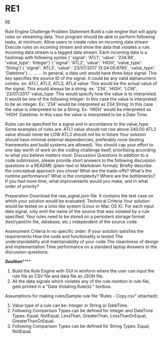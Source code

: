 # RE1
RE


Rule Engine Challenge
Problem Statement
Build a rule engine that will apply rules on streaming data. Your program should be able to perform following tasks, at minimum:
Allow users to create rules on incoming data stream
Execute rules on incoming stream and show the data that violates a rule.
Incoming data stream is a tagged data stream. Each incoming data is a hashmap with following syntax
{ 'signal': 'ATL1', 'value': '234.98', 'value_type': 'Integer'}
{ 'signal': 'ATL2', 'value': 'HIGH', 'value_type': 'String'}
{ 'signal': 'ATL3', 'value': '23/07/2017 13:24:00.8765', 'value_type': 'Datetime'}
...
...
...
In general, a data unit would have three keys
signal: This key specifies the source ID of the signal. It could be any valid alphanumeric combo. ex: ATL1, ATL2, ATL3, ATL4
value: This would be the actual value of the signal. This would always be a string. ex: '234', 'HIGH', 'LOW', '23/07/2017'
value_type: This would specify how the value is to interpreted. It would be one of the following
Integer: In this case the value is interpreted to be an integer. Ex: '234' would be interpreted as 234
String: In this case the value is interpreted to be a String. Ex: 'HIGH' would be interpreted as 'HIGH'
Datetime: In this case the value is interpreted to be a Date Time.

Rules can be specified for a signal and in accordance to the value_type. Some examples of rules are:
ATL1 value should not rise above 240.00
ATL2 value should never be LOW
ATL3 should not be in future
Your solution should have minimal external dependencies, preferably none (testing frameworks and build systems are allowed). You should cap
your effort to one day worth of work on the coding challenge itself, prioritising according to what you believe matters most.
Discussion Questions
In addition to a code submission, please provide short answers to the following discussion questions in a README (plain-text or Markdown
format):
Briefly describe the conceptual approach you chose! What are the trade-offs?
What's the runtime performance? What is the complexity? Where are the bottlenecks?
If you had more time, what improvements would you make, and in what order of priority?

Preparation
Download the raw_signal.json file. It contains the test case on which your solution would be evaluated.
Technical Criteria
Your solution would be tested on a Unix like system (Linux or Mac OS X). For each input data signal, only emit the name of the source that was
violated by a rule specified. Your rules need to be stored on a persistent storage format (text/yaml/ini file, database, etc.) independent of the
source code.

Assessment Criteria
In no specific order:
If your solution satisfies the requirements
How the code and functionality is tested
The understandability and maintainability of your code
The cleanliness of design and implementation
Time performance on a standard laptop
Answers to the discussion questions.



***********************Soultion***************************

1. Build the Rule Engine with GUI in winform where the user can input the rule file as CSV file and data file as JSON file.
2. All the data signals which violates any of the rule mention in rule file, gets printed in a "Data Violating Rule(s):" textbox.

Assumptions for making rules(Sample rule file "Rules - Copy.csv" attached):
1. Value type of a rule can be: Integer or String or DateTime.
2. Following Comparison Types can be defined for Integer and DateTime Types: Equal, NotEqual, LessThan, GreaterThan, LessThanOrEqual, GreaterThanOrEqual.
3. Following Comparison Types can be defined for String Types: Equal, NotEqual. 





